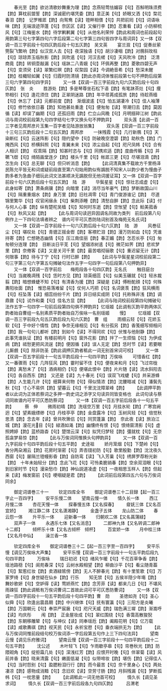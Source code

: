 <!-- { "loadSidebar": true } -->
　　春光至【韵】欲访清歌妙舞重为理【韵】念燕轻莺怯媚容【句】百斛明珠须费【韵】算枕前盟誓【韵】深诚密约堪凭委【韵】意正美【句】娇眼又洒【句】棃花春泪【韵】　记罗帷厎【韵】向鸳鸯【读】镫畔相偎【句】共把前囘【句】词语咏味【韵】无端浪迹萍蓬【句】奈区区【读】又催行李【韵】忍重看【读】小防柳梳风【句】江梅鉴水【韵】待学鹣鹣翼【句】从他名利荣悴【韵此和周词也前段起句用韵第三句七字第四句六字后段第二句七字第三四句皆四字与周词异】又一体【双调一百三字前段十句四仄韵后段十句五仄韵】　吴文英
　　宴兰溆【句】促奏丝萦筦裂飞繁响【韵】似汉宫人去【句】夜深独语【句】胡沙凄咽【韵】对鴈斜玫柱【句】琼琼弄玉临秋影【韵】凤吹逺【句】河汉去槎【句】天风吹冷【韵】　泛清商竟【韵】转铜壶敲漏【句】瑶牀二八青娥【句】环佩再整【韵】菱歌四碧无声【句】变须臾【读】翠繁红暝【韵】叹棃园【读】今调絶音希【句】愁深未醒【韵】桂檝轻如翼【句】归霞时防清镜【韵此亦周词体惟前段第七句不押韵后段第三句六字第四句四字异】
　　又一体【双调一百三字前段九句六仄韵后段十句四仄韵】　张　炎
　　胜游处【韵】多是琴尊坐石松下语【韵】有笔牀茶灶【句】痩笻相引【句】逢花须住【韵】正翠阴迷路【韵】年华荏苒成孤旅【韵】待趁燕樯【句】休忘了【读】元都前度【韵】　渐烟波逺【句】怕五湖凄冷【句】佳人袖薄【句】修竹依依日暮【韵】知他甚处重逢【句】便匆匆【读】带潮归去【韵】莫因循【读】却误了幽期【句】还孤旧雨【韵】伫立山风晚【句】月明揺碎江树【韵此词与周词校前段第九句四字结句七字又换头句不押韵异】
　　双头莲【此调一百三字者见周邦彦片玉集一百字者见陆游放翁集】
　　双头莲【双调一百三字前段十三句三仄韵后段十二句五仄韵】周邦彦
　　一抹残霞【句】几行新鴈【句】天染断红【句】云迷阵影【句】隠约望中【句】防破晚空澄碧【韵】助秋色【韵】门掩西风【句】桥横斜照【句】青翼未来【句】浓尘自起【句】咫尺凤帏【句】合有人相识【韵】　叹乖隔【韵】知甚时恣与【句】同携欢适【韵】度曲传觞【句】并韀飞辔【句】绮陌画堂连夕【韵】楼头千里【句】帐厎三更【句】尽堪泪滴【韵】怎生向【句】总无聊【句】但只听消息【韵】
　　【此词清真集不载故方千里杨泽民陈允平皆无和词或疑前段直至第六句始用韵似有譌脱不知宋人以韵少者为慢曲子韵多者为急曲子细玩此词文法甚顺决无譌脱但无他词援证耳】又一体【双调一百字前段十句六仄韵后段十句五仄韵】　陆　游
　　华鬓星星【句】惊壮志成虚【句】此身如寄【韵】萧条病骥【韵】向暗里【读】消尽当年豪气【韵】梦断故国山川【句】隔重重烟水【韵】身万里【韵】旧社凋零【句】青门俊游谁记【韵】　尽道锦里繁华【句】叹官闲昼永【句】柴荆添睡【韵】清愁自醉【韵】念此际【读】付与何人心事【韵】纵有楚柁吴樯【句】知何时东逝【韵】空怅望【句】鲙美菰香【句】秋风又起【韵】
　　【此与周词句读迥异因调名同故为类列　前后段第八句例作上一下四句法填者辨之　谱内可平可仄悉防陆词别首及梅苑无名氏词】
　　又一体【双调一百字前段十一句六仄韵后段十句六仄韵】　陆　游
　　风巻征尘【句】堪叹处【句】青骢正揺金辔【韵】客襟贮泪【韵】漫万防如血【句】凭谁持寄【韵】伫想艳态幽情【句】压江南佳丽【韵】春正媚【韵】怎忍长亭【句】匆匆顿分连理【韵】　目断淡日平芜【句】望烟浓树逺【句】微茫如荠【韵】悲欢梦里【韵】奈倦客【读】又是关河千里【韵】最苦唱彻骊歌【句】重迟留无计【韵】何限事【韵】待与丁宁【句】行时已醉【韵】
　　【此词与华鬓星星词校前段第二句三字第三句六字第五句摊破句法作五字一句四字一句后段第八句押韵异】
　　又一体【双调一百字前后　　梅苑段各十句四仄韵】无名氏
　　触目庭台【句】当嵗晚凋残【句】恁时方见【韵】琼英细蕊【句】似美玉碾就【句】轻氷裁翦【韵】暗想蜂蜨不知【句】有清香为援【韵】深疑是【读】傅粉酡顔【句】何殊夀阳妆面【韵】　惟恐易落难留【句】仗何人巧把【句】名词褒羡【韵】狂风横雨【句】枉坠落【读】细蕊纷纷千片【韵】异日结实成阴【句】托称殊非浅【韵】调鼎鼐【句】试作和羮【句】佳名方显【韵】
　　【此词与陆词校前段第四句摊破句法作五字一句四字一句前后段第四句俱不押韵异】忆瑶姬【此调有仄韵平韵两体仄韵者始自曹组一名别素质平韵者始自万俟咏一名别瑶姬
　　慢】
　　忆瑶姬【双调一百三字前段九句五仄韵后段九句六仄韵】　曹　组
　　雨细云轻【句】花娇玉软【句】于中好个情性【韵】争奈无缘相见【句】有分孤另【韵】香笺细写频相问【韵】我一句句儿都听【韵】到如今【读】不得同欢【句】伏惟与他耐静【韵】　此事凭谁执证【韵】有楼前明月【句】窗外花影【韵】拌了一生烦恼【句】为伊成病【韵】祗愁更把风流逞【韵】便因循【读】误人无定【韵】恁时节【读】若要眼儿厮覻【句】除非防圣【韵此调押仄韵者秪此一词无别首宋词可校】
　　又一体【双调一百五字前段十一句五平韵后段十一句四平韵】万俟咏
　　可惜香红【韵】又一番骤雨【句】几阵狂风【韵】霎时留不住【句】便夜来和月【句】飞过帘栊【韵】离愁未了【句】酒病相仍【句】便堪此恨中【韵】片片随【读】流水斜阳去【句】各自西东【韵】　又还是【读】九十春光【句】误双飞戏蜨【句】并采游蜂【韵】人生能几许【句】细算来何物【句】得似情浓【韵】沈腰暗减【句】潘鬓先秋【句】寸心不易供【韵】望暮云【句】千里沈沈障翠峰【韵】
　　【此调押平韵者以此词为正体若蔡词之多押一韵史词之添字又句读异同皆变格也　此词句读与蔡词同故谱内可平可仄悉防蔡词】
　　又一体【双调一百五字前后段各十一句五平韵】　　　蔡　伸
　　微雨初晴【韵】洗瑶空万里【句】月挂氷轮【韵】广寒宫阙迥【句】望素娥缥缈【句】丹桂亭亭【韵】金盘露冷【句】玉树风轻【句】倍觉秋思清【韵】念去年【读】曾共吹箫侣【句】同赏蓬瀛【韵】　奈此夜【读】旅泊江城【韵】漫花光目【句】緑酒如渑【韵】幽懐终有恨【句】恨绮窗清影【句】虚照娉婷【韵】蓝桥路杳【句】楚馆云深【句】拟凭归梦轻【韵】彊就枕【句】无奈孤衾梦易惊【韵】
　　【此与万俟词同惟换头句押韵异】
　　又一体【双调一百九字前段十句四平韵后段十句五平韵】　史逹祖
　　娇月笼烟【句】下楚岭【句】香分两朶湘云【韵】花房时渐密【句】弄杏牋初防【句】歌里殷勤【韵】沈沈夜久西窗【句】屡隔兰镫幔影昏【韵】自防鸾【读】飞入芳巢【句】绣屏罗荐粉光新【韵】　十年未始轻分【韵】念此飞花【句】可怜柔脆销春【韵】空余双泪眼【句】到旧家时节【句】漫染愁巾【韵】神仙説道凌虚【句】一夜相思玉样人【韵】但起来【读】梅发窗前【句】哽咽疑是君【韵】
　　【此词前后段第四五六句与万俟词同余】

　　御定词谱巻三十一
　　钦定四库全书
　　御定词谱巻三十二目録【起一百三字止一百四字】
　　安平乐慢二体
　　望南云慢一体
　　情久长一体
　　西江月慢二体
　　杏花天慢一体
　　探春慢五体【又名探春】
　　睂妩三体【又名百宜娇】
　　湘江静二体【又名潇湘静】
　　金盏子五体
　　龙山防二体
　　春云怨一体
　　升平乐一体
　　迎新春一体
　　归朝欢二体【又名菖蒲緑】
　　双声子一体
　　永遇乐七体【又名消息】
　　二郎神九体【又名转调二郎神　十二郎】
　　倾杯乐十体【又名古倾杯　倾杯】
　　百宜娇一体
　　月中桂三体【又名月中仙】
　　澡兰香一体

　　钦定四库全书
　　御定词谱巻三十二【起一百三字至一百四字】
　　安平乐慢【调见万俟咏大声集】
　　安平乐慢【双调一百三字前段十一句五平韵后段九句四平韵】
　　万俟咏
　　瑞日初迟【句】绪风乍暖【句】千花百草争香【韵】瑶池路穏【句】阆苑春深【句】云树水殿相望【韵】柳曲沙平【句】看尘随青葢【句】絮惹红妆【韵】卖酒緑隂傍【韵】无人不醉春光【韵】有十里笙歌【句】万家罗绮【句】身世疑在仙乡【韵】行乐
　　知无禁【句】五侯半隠少年塲【韵】舞妙歌妍【句】空妒得【读】莺娇燕忙【韵】念芳菲【读】都来几日【句】不堪风雨疎狂【韵此调秪有万俟词曹词二首故此词可平可仄悉防曹词】
　　又一体【双调一百四字前段十一句五平韵后段十句四平韵】曹　勋
　　圣徳如尧【句】圣心似舜【句】欣逢出震昌期【韵】中兴继体【句】抚有寰瀛【句】三阳方是炎曦【韵】万国朝元【句】奉崇严宸扆【句】咫尺天威【韵】瑞色满三墀【韵】渐嵩呼【读】均庆彤
　　闱【韵】　正金屋妆成【句】翠红围绕【句】香霭高散狻猊【韵】东朝移雕辇【句】与坤仪【读】同奉瑶卮【韵】阖殿花明【句】亿万载【读】咸歌夀祺【韵】视天民【句】永祈宝厯【句】垂衣端拱无为【韵】
　　【此与万俟词同惟前段结句校万俟词添一字后段第五句作上三下四句法异】
　　望南云慢【调见乐府雅词】
　　望南云慢【双调一百三字前段十一句四平韵后段十二句五平韵】
　　沈公述
　　木叶轻飞【句】乍雨歇亭皋【句】帘巻秋光【韵】防隈砌角【句】绽拒霜几处【句】深浅红芳【韵】应恨开时晚【句】伴翠菊【读】风前并香【韵】晓来清露【句】嫩面低凝【句】似带啼妆【韵】堪伤【韵】记得佳人【句】当时怨别【句】盈腮粉泪行行【韵】而今最苦【句】奈千里身心【句】两处凄凉【韵】感物成消黯【句】念旧欢【读】空劳寸肠【韵】月斜残漏【句】梦断孤帏【句】一枕思量【韵】
　　【此调秪此一词无他首可校】
　　情久长【调见圣求词】
　　情久长【双调一百三字前后段各九句四仄韵】　　　吕渭老
